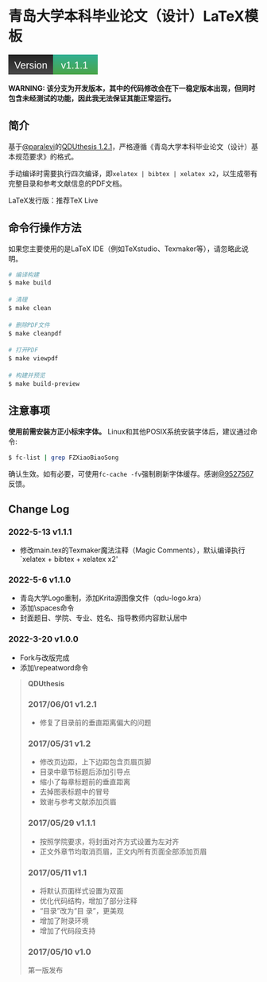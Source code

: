 # 青岛大学本科毕业论文（设计）LaTeX模板

![Version 1.2.0](.github/info/version.svg)

**WARNING: 该分支为开发版本，其中的代码修改会在下一稳定版本出现，但同时包含未经测试的功能，因此我无法保证其能正常运行。**

## 简介 
基于[@paralevi](https://github.com/paralevi)的[QDUthesis 1.2.1](https://github.com/paralevi/QDUthesis)，严格遵循《青岛大学本科毕业论文（设计）基本规范要求》的格式。

手动编译时需要执行四次编译，即`xelatex | bibtex | xelatex x2`，以生成带有完整目录和参考文献信息的PDF文档。

LaTeX发行版：推荐TeX Live

## 命令行操作方法

如果您主要使用的是LaTeX IDE（例如TeXstudio、Texmaker等），请忽略此说明。

```bash
# 编译构建
$ make build

# 清理 
$ make clean

# 删除PDF文件
$ make cleanpdf

# 打开PDF
$ make viewpdf

# 构建并预览
$ make build-preview
```

## 注意事项

**使用前需安装方正小标宋字体。**
Linux和其他POSIX系统安装字体后，建议通过命令:
```bash
$ fc-list | grep FZXiaoBiaoSong
```
确认生效。如有必要，可使用`fc-cache -fv`强制刷新字体缓存。感谢[@9527567](https://github.com/9527567)反馈。


## Change Log

### 2022-5-13 v1.1.1
- 修改main.tex的Texmaker魔法注释（Magic Comments），默认编译执行`xelatex + bibtex + xelatex x2'

### 2022-5-6 v1.1.0
- 青岛大学Logo重制，添加Krita源图像文件（qdu-logo.kra）
- 添加\spaces命令
- 封面题目、学院、专业、姓名、指导教师内容默认居中

### 2022-3-20 v1.0.0
- Fork与改版完成
- 添加\repeatword命令

> **QDUthesis**
> 
> ### 2017/06/01 v1.2.1
> - 修复了目录前的垂直距离偏大的问题
> 
> ### 2017/05/31 v1.2
> - 修改页边距，上下边距包含页眉页脚
> - 目录中章节标题后添加引导点
> - 缩小了每章标题前的垂直距离
> - 去掉图表标题中的冒号
> - 致谢与参考文献添加页眉
> 
> ### 2017/05/29 v1.1.1
> - 按照学院要求，将封面对齐方式设置为左对齐
> - 正文外章节均取消页眉，正文内所有页面全部添加页眉
> 
> ### 2017/05/11 v1.1
> - 将默认页面样式设置为双面
> - 优化代码结构，增加了部分注释
> - “目录”改为“目 录”，更美观
> - 增加了附录环境
> - 增加了代码段支持
> 
> ### 2017/05/10 v1.0
> 第一版发布